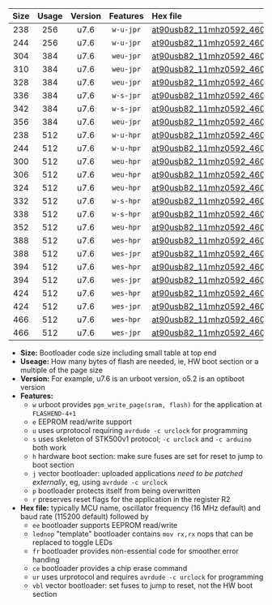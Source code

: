 |Size|Usage|Version|Features|Hex file|
|:-:|:-:|:-:|:-:|:--|
|238|256|u7.6|`w-u-jpr`|[at90usb82_11mhz0592_460800bps_ur_vbl.hex](https://raw.githubusercontent.com/stefanrueger/urboot/main/at90usb82_11mhz0592_460800bps_ur_vbl.hex)|
|244|256|u7.6|`w-u-jpr`|[at90usb82_11mhz0592_460800bps_lednop_ur_vbl.hex](https://raw.githubusercontent.com/stefanrueger/urboot/main/at90usb82_11mhz0592_460800bps_lednop_ur_vbl.hex)|
|304|384|u7.6|`weu-jpr`|[at90usb82_11mhz0592_460800bps_ee_ur_vbl.hex](https://raw.githubusercontent.com/stefanrueger/urboot/main/at90usb82_11mhz0592_460800bps_ee_ur_vbl.hex)|
|310|384|u7.6|`weu-jpr`|[at90usb82_11mhz0592_460800bps_ee_lednop_ur_vbl.hex](https://raw.githubusercontent.com/stefanrueger/urboot/main/at90usb82_11mhz0592_460800bps_ee_lednop_ur_vbl.hex)|
|328|384|u7.6|`weu-jpr`|[at90usb82_11mhz0592_460800bps_ee_lednop_fr_ur_vbl.hex](https://raw.githubusercontent.com/stefanrueger/urboot/main/at90usb82_11mhz0592_460800bps_ee_lednop_fr_ur_vbl.hex)|
|336|384|u7.6|`w-s-jpr`|[at90usb82_11mhz0592_460800bps_vbl.hex](https://raw.githubusercontent.com/stefanrueger/urboot/main/at90usb82_11mhz0592_460800bps_vbl.hex)|
|342|384|u7.6|`w-s-jpr`|[at90usb82_11mhz0592_460800bps_lednop_vbl.hex](https://raw.githubusercontent.com/stefanrueger/urboot/main/at90usb82_11mhz0592_460800bps_lednop_vbl.hex)|
|356|384|u7.6|`weu-jpr`|[at90usb82_11mhz0592_460800bps_ee_lednop_fr_ce_ur_vbl.hex](https://raw.githubusercontent.com/stefanrueger/urboot/main/at90usb82_11mhz0592_460800bps_ee_lednop_fr_ce_ur_vbl.hex)|
|238|512|u7.6|`w-u-hpr`|[at90usb82_11mhz0592_460800bps_ur.hex](https://raw.githubusercontent.com/stefanrueger/urboot/main/at90usb82_11mhz0592_460800bps_ur.hex)|
|244|512|u7.6|`w-u-hpr`|[at90usb82_11mhz0592_460800bps_lednop_ur.hex](https://raw.githubusercontent.com/stefanrueger/urboot/main/at90usb82_11mhz0592_460800bps_lednop_ur.hex)|
|300|512|u7.6|`weu-hpr`|[at90usb82_11mhz0592_460800bps_ee_ur.hex](https://raw.githubusercontent.com/stefanrueger/urboot/main/at90usb82_11mhz0592_460800bps_ee_ur.hex)|
|306|512|u7.6|`weu-hpr`|[at90usb82_11mhz0592_460800bps_ee_lednop_ur.hex](https://raw.githubusercontent.com/stefanrueger/urboot/main/at90usb82_11mhz0592_460800bps_ee_lednop_ur.hex)|
|324|512|u7.6|`weu-hpr`|[at90usb82_11mhz0592_460800bps_ee_lednop_fr_ur.hex](https://raw.githubusercontent.com/stefanrueger/urboot/main/at90usb82_11mhz0592_460800bps_ee_lednop_fr_ur.hex)|
|332|512|u7.6|`w-s-hpr`|[at90usb82_11mhz0592_460800bps.hex](https://raw.githubusercontent.com/stefanrueger/urboot/main/at90usb82_11mhz0592_460800bps.hex)|
|338|512|u7.6|`w-s-hpr`|[at90usb82_11mhz0592_460800bps_lednop.hex](https://raw.githubusercontent.com/stefanrueger/urboot/main/at90usb82_11mhz0592_460800bps_lednop.hex)|
|352|512|u7.6|`weu-hpr`|[at90usb82_11mhz0592_460800bps_ee_lednop_fr_ce_ur.hex](https://raw.githubusercontent.com/stefanrueger/urboot/main/at90usb82_11mhz0592_460800bps_ee_lednop_fr_ce_ur.hex)|
|388|512|u7.6|`wes-hpr`|[at90usb82_11mhz0592_460800bps_ee.hex](https://raw.githubusercontent.com/stefanrueger/urboot/main/at90usb82_11mhz0592_460800bps_ee.hex)|
|388|512|u7.6|`wes-jpr`|[at90usb82_11mhz0592_460800bps_ee_vbl.hex](https://raw.githubusercontent.com/stefanrueger/urboot/main/at90usb82_11mhz0592_460800bps_ee_vbl.hex)|
|394|512|u7.6|`wes-hpr`|[at90usb82_11mhz0592_460800bps_ee_lednop.hex](https://raw.githubusercontent.com/stefanrueger/urboot/main/at90usb82_11mhz0592_460800bps_ee_lednop.hex)|
|394|512|u7.6|`wes-jpr`|[at90usb82_11mhz0592_460800bps_ee_lednop_vbl.hex](https://raw.githubusercontent.com/stefanrueger/urboot/main/at90usb82_11mhz0592_460800bps_ee_lednop_vbl.hex)|
|424|512|u7.6|`wes-hpr`|[at90usb82_11mhz0592_460800bps_ee_lednop_fr.hex](https://raw.githubusercontent.com/stefanrueger/urboot/main/at90usb82_11mhz0592_460800bps_ee_lednop_fr.hex)|
|424|512|u7.6|`wes-jpr`|[at90usb82_11mhz0592_460800bps_ee_lednop_fr_vbl.hex](https://raw.githubusercontent.com/stefanrueger/urboot/main/at90usb82_11mhz0592_460800bps_ee_lednop_fr_vbl.hex)|
|466|512|u7.6|`wes-hpr`|[at90usb82_11mhz0592_460800bps_ee_lednop_fr_ce.hex](https://raw.githubusercontent.com/stefanrueger/urboot/main/at90usb82_11mhz0592_460800bps_ee_lednop_fr_ce.hex)|
|466|512|u7.6|`wes-jpr`|[at90usb82_11mhz0592_460800bps_ee_lednop_fr_ce_vbl.hex](https://raw.githubusercontent.com/stefanrueger/urboot/main/at90usb82_11mhz0592_460800bps_ee_lednop_fr_ce_vbl.hex)|

- **Size:** Bootloader code size including small table at top end
- **Useage:** How many bytes of flash are needed, ie, HW boot section or a multiple of the page size
- **Version:** For example, u7.6 is an urboot version, o5.2 is an optiboot version
- **Features:**
  + `w` urboot provides `pgm_write_page(sram, flash)` for the application at `FLASHEND-4+1`
  + `e` EEPROM read/write support
  + `u` uses urprotocol requiring `avrdude -c urclock` for programming
  + `s` uses skeleton of STK500v1 protocol; `-c urclock` and `-c arduino` both work
  + `h` hardware boot section: make sure fuses are set for reset to jump to boot section
  + `j` vector bootloader: uploaded applications *need to be patched externally*, eg, using `avrdude -c urclock`
  + `p` bootloader protects itself from being overwritten
  + `r` preserves reset flags for the application in the register R2
- **Hex file:** typically MCU name, oscillator frequency (16 MHz default) and baud rate (115200 default) followed by
  + `ee` bootloader supports EEPROM read/write
  + `lednop` "template" bootloader contains `mov rx,rx` nops that can be replaced to toggle LEDs
  + `fr` bootloader provides non-essential code for smoother error handing
  + `ce` bootloader provides a chip erase command
  + `ur` uses urprotocol and requires `avrdude -c urclock` for programming
  + `vbl` vector bootloader: set fuses to jump to reset, not the HW boot section
